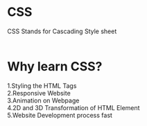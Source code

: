 # CSS
CSS Stands for Cascading Style sheet <br> <br>
# Why learn CSS?
1.Styling the HTML Tags<br>
2.Responsive Website<br>
3.Animation on Webpage<br>
4.2D and 3D Transformation of HTML Element<br>
5.Website Development process fast<br>
